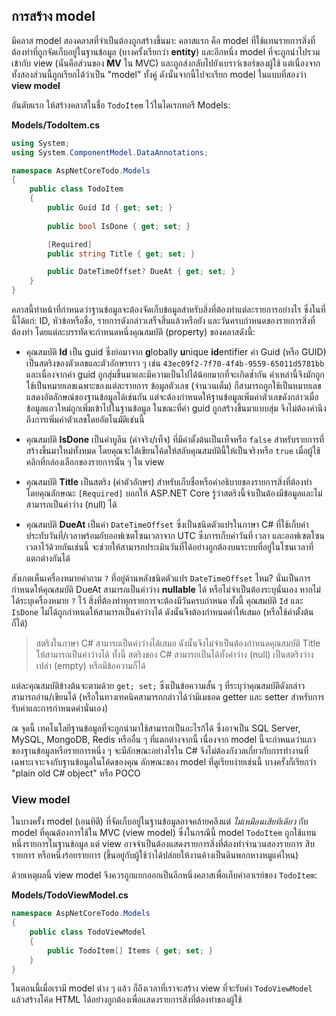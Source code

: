 ## การสร้าง model
มีคลาส model สองคลาสที่จำเป็นต้องถูกสร้างขึ้นมา: คลาสแรก คือ model ที่ใช้แทนรายการสิ่งที่ต้องทำที่ถูกจัดเก็บอยู่ในฐานข้อมูล (บางครั้งเรียกว่า **entity**) และอีกหนึ่ง model ที่จะถูกนำไปรวมเข้ากับ view (นั่นคือส่วนของ **MV** ใน MVC) และถูกส่งกลับไปยังเบราว์เซอร์ของผู้ใช้ แต่เนื่องจากทั้งสองส่วนนี้ถูกเรียกได้ว่าเป็น "model" ทั้งคู่ ดังนั้นจากนี้ไปจะเรียก model ในแบบที่สองว่า **view model**

อันดับแรก ให้สร้างคลาสในชื่อ `TodoItem` ไว้ในไดเรกทอรี Models:

**Models/TodoItem.cs**

```csharp
using System;
using System.ComponentModel.DataAnnotations;

namespace AspNetCoreTodo.Models
{
    public class TodoItem
    {
        public Guid Id { get; set; }
        
        public bool IsDone { get; set; }

        [Required]
        public string Title { get; set; }

        public DateTimeOffset? DueAt { get; set; }
    }
}
```

คลาสนี้ทำหน้าที่กำหนดว่าฐานข้อมูลจะต้องจัดเก็บข้อมูลสำหรับสิ่งที่ต้องทำแต่ละรายการอย่างไร ซึ่งในที่นี้ได้แก่: ID, หัวข้อหรือชื่อ, รายการดังกล่าวเสร็จสิ้นแล้วหรือยัง และวันครบกำหนดของรายการสิ่งที่ต้องทำ โดยแต่ละบรรทัดจะกำหนดหนึ่งคุณสมบัติ (property) ของคลาสดังนี้:

* คุณสมบัติ **Id** เป็น guid ซึ่งย่อมาจาก **g**lobally **u**nique **id**entifier ค่า Guid (หรือ GUID) เป็นสตริงของตัวเลขและตัวอักษรยาว ๆ เช่น `43ec09f2-7f70-4f4b-9559-65011d5781bb` และเนื่องจากค่า guid ถูกสุ่มขึ้นมาและมีความเป็นไปได้น้อยมากที่จะเกิดซ้ำกัน ค่าเหล่านี้จึงมักถูกใช้เป็นหมายเลขเฉพาะของแต่ละรายการ ข้อมูลตัวเลข (จำนวนเต็ม) ก็สามารถถูกใช้เป็นหมายเลขแสดงอัตลักษณ์ของฐานข้อมูลได้เช่นกัน แต่จะต้องกำหนดให้ฐานข้อมูลเพิ่มค่าตัวเลขดังกล่าวเมื่อข้อมูลแถวใหม่ถูกเพิ่มเข้าไปในฐานข้อมูล ในขณะที่ค่า guid ถูกสร้างขึ้นมาแบบสุ่ม จึงไม่ต้องคำนึงถึงการเพิ่มค่าตัวเลขโดยอัตโนมัติเช่นนี้

* คุณสมบัติ **IsDone** เป็นค่าบูลีน (ค่าจริง/เท็จ) ที่มีค่าตั้งต้นเป็นเท็จหรือ `false` สำหรับรายการที่สร้างขึ้นมาใหม่ทั้งหมด โดยคุณจะได้เขียนโค้ดให้สลับคุณสมบัตินี้ให้เป็นจริงหรือ `true` เมื่อผู้ใช้คลิกที่กล่องเลือกของรายการนั้น ๆ ใน view

* คุณสมบัติ **Title** เป็นสตริง (ค่าตัวอักษร) สำหรับเก็บชื่อหรือคำอธิบายของรายการสิ่งที่ต้องทำ โดยคุณลักษณะ `[Required]` บอกให้ ASP.NET Core รู้ว่าสตริงนี้จำเป็นต้องมีข้อมูลและไม่สามารถเป็นค่าว่าง (null) ได้

* คุณสมบัติ **DueAt** เป็นค่า `DateTimeOffset` ซึ่งเป็นชนิดตัวแปรในภาษา C# ที่ใช้เก็บค่าประทับวันที่/เวลาพร้อมกับออฟเซตโซนเวลาจาก UTC ซึ่งการเก็บค่าวันที่ เวลา และออฟเซตโซนเวลาไว้ด้วยกันเช่นนี้ จะช่วยให้สามารถประเมินวันที่ได้อย่างถูกต้องบนระบบที่อยู่ในโซนเวลาที่แตกต่างกันได้

สังเกตเห็นเครื่องหมายคำถาม `?` ที่อยู่ด้านหลังชนิดตัวแปร `DateTimeOffset` ไหม? นั่นเป็นการกำหนดให้คุณสมบัติ DueAt สามารถเป็นค่าว่าง **nullable** ได้ หรือไม่จำเป็นต้องระบุนั่นเอง หากไม่ได้ระบุเครื่องหมาย `?` ไว้ สิ่งที่ต้องทำทุกรายการจะต้องมีวันครบกำหนด  ทั้งนี้ คุณสมบัติ `Id` และ `IsDone` ไม่ได้ถูกกำหนดให้สามารถเป็นค่าว่างได้ ดังนั้นจึงต้องกำหนดค่าให้เสมอ (หรือใช้ค่าตั้งต้นก็ได้)

> สตริงในภาษา C# สามารถเป็นค่าว่างได้เสมอ ดังนั้นจึงไม่จำเป็นต้องกำหนดคุณสมบัติ Title ให้สามารถเป็นค่าว่างได้ ทั้งนี้ สตริงของ C# สามารถเป็นได้ทั้งค่าว่าง (null) เป็นสตริงว่างเปล่า (empty) หรือมีข้อความก็ได้

แต่ละคุณสมบัติข้างต้นจะตามด้วย `get; set;` ซึ่งเป็นข้อความสั้น ๆ ที่ระบุว่าคุณสมบัติดังกล่าวสามารถอ่าน/เขียนได้ (หรือในทางเทคนิคสามารถกล่าวได้ว่ามีเมธอด getter และ setter สำหรับการรับค่าและการกำหนดค่านั่นเอง)

ณ จุดนี้ เทคโนโลยีฐานข้อมูลที่จะถูกนำมาใช้สามารถเป็นอะไรก้ได้ ซึ่งอาจเป็น SQL Server, MySQL, MongoDB, Redis หรืออื่น ๆ ที่แตกต่างจากนี้ เนื่องจาก model นี้จะกำหนดว่าแถวของฐานข้อมูลหรือรายการหนึ่ง ๆ จะมีลักษณะอย่างไรใน C# จึงไม่ต้องกังวลเกี่ยวกับการทำงานที่เฉพาะเจาะจงกับฐานข้อมูลในโค้ดของคุณ ลักษณะของ model ที่ดูเรียบง่ายเช่นนี้ บางครั้งก็เรียกว่า "plain old C# object" หรือ POCO

### View model

ในบางครั้ง model (เอนทิตี) ที่จัดเก็บอยู่ในฐานข้อมูลอาจคล้ายคลึงแต่ *ไม่เหมือนเสียทีเดียว* กับ model ที่คุณต้องการใช้ใน MVC (view model) ซึ่งในกรณีนี้ model `TodoItem` ถูกใช้แทนหนึ่งรายการในฐานข้อมูล แต่ view อาจจำเป็นต้องแสดงรายการสิ่งที่ต้องทำจำนวนสองรายการ สิบรายการ หรือหนึ่งร้อยรายการ (ขึ้นอยู่กับผู้ใช้ว่าได้ปล่อยให้งานค้างเป็นดินพอกหางหมูแค่ไหน)

ด้วยเหตุผลนี้ view model จึงควรถูกแยกออกเป็นอีกหนึ่งคลาสเพื่อเก็บค่าอาเรย์ของ `TodoItem`:

**Models/TodoViewModel.cs**

```csharp
namespace AspNetCoreTodo.Models
{
    public class TodoViewModel
    {
        public TodoItem[] Items { get; set; }
    }
}
```

ในตอนนี้เมื่อเรามี model ต่าง ๆ แล้ว ก็ถึงเวลาที่เราจะสร้าง view ที่จะรับค่า `TodoViewModel` แล้วสร้างโค้ด HTML ได้อย่างถูกต้องเพื่อแสดงรายการสิ่งที่ต้องทำของผู้ใช้
